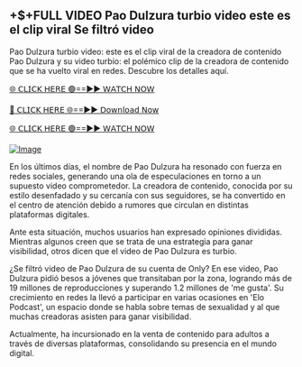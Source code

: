 ## +$+FULL VIDEO Pao Dulzura turbio video este es el clip viral Se filtró video


Pao Dulzura turbio video: este es el clip viral de la creadora de contenido Pao Dulzura y su video turbio: el polémico clip de la creadora de contenido que se ha vuelto viral en redes. Descubre los detalles aquí.

[🌐 𝖢𝖫𝖨𝖢𝖪 𝖧𝖤𝖱𝖤 🟢==►► 𝖶𝖠𝖳𝖢𝖧 𝖭𝖮𝖶](https://3-tanei-pinik.blogspot.com/2025/02/viral-video.html)

[🔴 𝖢𝖫𝖨𝖢𝖪 𝖧𝖤𝖱𝖤 🌐==►► 𝖣𝗈𝗐𝗇𝗅𝗈𝖺𝖽 𝖭𝗈𝗐](https://3-tanei-pinik.blogspot.com/2025/02/viral-video.html)

[🌐 𝖢𝖫𝖨𝖢𝖪 𝖧𝖤𝖱𝖤 🟢==►► 𝖶𝖠𝖳𝖢𝖧 𝖭𝖮𝖶](https://3-tanei-pinik.blogspot.com/2025/02/viral-video.html)

[![Image](https://github.com/user-attachments/assets/ff3b7bd4-415c-4ca3-a6c8-b1f096193c29)](https://3-tanei-pinik.blogspot.com/2025/02/viral-video.html)

En los últimos días, el nombre de Pao Dulzura ha resonado con fuerza en redes sociales, generando una ola de especulaciones en torno a un supuesto video comprometedor. La creadora de contenido, conocida por su estilo desenfadado y su cercanía con sus seguidores, se ha convertido en el centro de atención debido a rumores que circulan en distintas plataformas digitales.

Ante esta situación, muchos usuarios han expresado opiniones divididas. Mientras algunos creen que se trata de una estrategia para ganar visibilidad, otros dicen que el video de Pao Dulzura es turbio.

¿Se filtró video de Pao Dulzura de su cuenta de Only? En ese video, Pao Dulzura pidió besos a jóvenes que transitaban por la zona, logrando más de 19 millones de reproducciones y superando 1.2 millones de 'me gusta'. Su crecimiento en redes la llevó a participar en varias ocasiones en 'Elo Podcast', un espacio donde se habla sobre temas de sexualidad y al que muchas creadoras asisten para ganar visibilidad.

Actualmente, ha incursionado en la venta de contenido para adultos a través de diversas plataformas, consolidando su presencia en el mundo digital.
